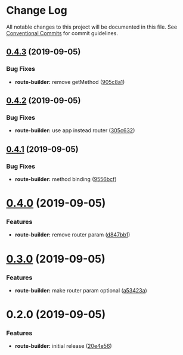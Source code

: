 # Change Log

All notable changes to this project will be documented in this file.
See [Conventional Commits](https://conventionalcommits.org) for commit guidelines.

## [0.4.3](https://github.com/express-knex/express-knex/tree/master/packages/route-builder/compare/@express-knex/route-builder@0.4.2...@express-knex/route-builder@0.4.3) (2019-09-05)


### Bug Fixes

* **route-builder:** remove getMethod ([905c8a1](https://github.com/express-knex/express-knex/tree/master/packages/route-builder/commit/905c8a1))





## [0.4.2](https://github.com/express-knex/express-knex/tree/master/packages/route-builder/compare/@express-knex/route-builder@0.4.1...@express-knex/route-builder@0.4.2) (2019-09-05)


### Bug Fixes

* **route-builder:** use app instead router ([305c632](https://github.com/express-knex/express-knex/tree/master/packages/route-builder/commit/305c632))





## [0.4.1](https://github.com/express-knex/express-knex/tree/master/packages/route-builder/compare/@express-knex/route-builder@0.4.0...@express-knex/route-builder@0.4.1) (2019-09-05)


### Bug Fixes

* **route-builder:** method binding ([9556bcf](https://github.com/express-knex/express-knex/tree/master/packages/route-builder/commit/9556bcf))





# [0.4.0](https://github.com/express-knex/express-knex/tree/master/packages/route-builder/compare/@express-knex/route-builder@0.3.0...@express-knex/route-builder@0.4.0) (2019-09-05)


### Features

* **route-builder:** remove router param ([d847bb1](https://github.com/express-knex/express-knex/tree/master/packages/route-builder/commit/d847bb1))





# [0.3.0](https://github.com/express-knex/express-knex/tree/master/packages/route-builder/compare/@express-knex/route-builder@0.2.0...@express-knex/route-builder@0.3.0) (2019-09-05)


### Features

* **route-builder:** make router param optional ([a53423a](https://github.com/express-knex/express-knex/tree/master/packages/route-builder/commit/a53423a))





# 0.2.0 (2019-09-05)


### Features

* **route-builder:** initial release ([20e4e56](https://github.com/express-knex/express-knex/tree/master/packages/route-builder/commit/20e4e56))
